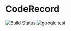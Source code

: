 # CodeRecord

[![Build Status](https://travis-ci.com/RainBowAurora/CodeRecord.svg?branch=main)](https://travis-ci.com/RainBowAurora/CodeRecord)
[![google test](https://github.com/RainBowAurora/CodeRecord/actions/workflows/build.yml/badge.svg)](https://github.com/RainBowAurora/CodeRecord/actions/workflows/build.yml)
